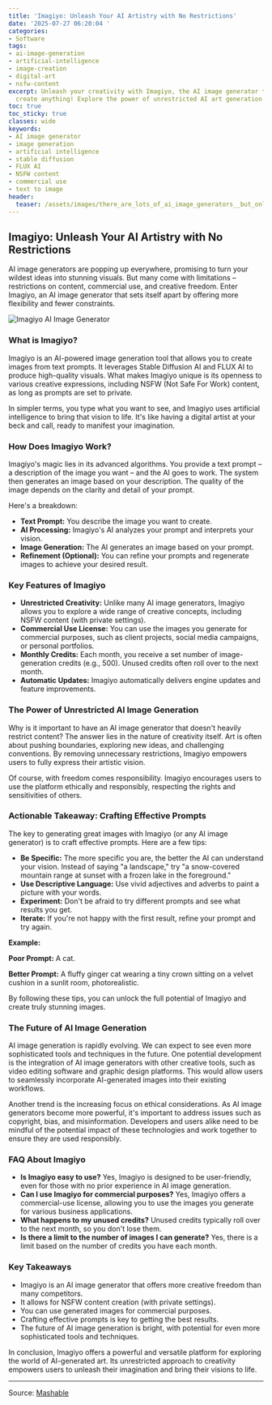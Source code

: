 ```yaml
---
title: 'Imagiyo: Unleash Your AI Artistry with No Restrictions'
date: '2025-07-27 06:20:04 '
categories:
- Software
tags:
- ai-image-generation
- artificial-intelligence
- image-creation
- digital-art
- nsfw-content
excerpt: Unleash your creativity with Imagiyo, the AI image generator that lets you
  create anything! Explore the power of unrestricted AI art generation.
toc: true
toc_sticky: true
classes: wide
keywords:
- AI image generator
- image generation
- artificial intelligence
- stable diffusion
- FLUX AI
- NSFW content
- commercial use
- text to image
header:
  teaser: /assets/images/there_are_lots_of_ai_image_generators__but_only_on_20250727062004.jpg
---
```


## Imagiyo: Unleash Your AI Artistry with No Restrictions

AI image generators are popping up everywhere, promising to turn your wildest ideas into stunning visuals. But many come with limitations – restrictions on content, commercial use, and creative freedom. Enter Imagiyo, an AI image generator that sets itself apart by offering more flexibility and fewer constraints.

![Imagiyo AI Image Generator](https://helios-i.mashable.com/imagery/articles/01ArT720S50ELGG2sm8sZYJ/hero-image.jpg)

### What is Imagiyo?

Imagiyo is an AI-powered image generation tool that allows you to create images from text prompts. It leverages Stable Diffusion AI and FLUX AI to produce high-quality visuals. What makes Imagiyo unique is its openness to various creative expressions, including NSFW (Not Safe For Work) content, as long as prompts are set to private.

In simpler terms, you type what you want to see, and Imagiyo uses artificial intelligence to bring that vision to life. It's like having a digital artist at your beck and call, ready to manifest your imagination.

### How Does Imagiyo Work?

Imagiyo's magic lies in its advanced algorithms. You provide a text prompt – a description of the image you want – and the AI goes to work. The system then generates an image based on your description. The quality of the image depends on the clarity and detail of your prompt.

Here's a breakdown:

*   **Text Prompt:** You describe the image you want to create.
*   **AI Processing:** Imagiyo's AI analyzes your prompt and interprets your vision.
*   **Image Generation:** The AI generates an image based on your prompt.
*   **Refinement (Optional):** You can refine your prompts and regenerate images to achieve your desired result.

### Key Features of Imagiyo

*   **Unrestricted Creativity:** Unlike many AI image generators, Imagiyo allows you to explore a wide range of creative concepts, including NSFW content (with private settings).
*   **Commercial Use License:** You can use the images you generate for commercial purposes, such as client projects, social media campaigns, or personal portfolios.
*   **Monthly Credits:** Each month, you receive a set number of image-generation credits (e.g., 500). Unused credits often roll over to the next month.
*   **Automatic Updates:** Imagiyo automatically delivers engine updates and feature improvements.

### The Power of Unrestricted AI Image Generation

Why is it important to have an AI image generator that doesn't heavily restrict content? The answer lies in the nature of creativity itself. Art is often about pushing boundaries, exploring new ideas, and challenging conventions. By removing unnecessary restrictions, Imagiyo empowers users to fully express their artistic vision.

Of course, with freedom comes responsibility. Imagiyo encourages users to use the platform ethically and responsibly, respecting the rights and sensitivities of others.

### Actionable Takeaway: Crafting Effective Prompts

The key to generating great images with Imagiyo (or any AI image generator) is to craft effective prompts. Here are a few tips:

*   **Be Specific:** The more specific you are, the better the AI can understand your vision. Instead of saying "a landscape," try "a snow-covered mountain range at sunset with a frozen lake in the foreground."
*   **Use Descriptive Language:** Use vivid adjectives and adverbs to paint a picture with your words. 
*   **Experiment:** Don't be afraid to try different prompts and see what results you get.
*   **Iterate:** If you're not happy with the first result, refine your prompt and try again.

**Example:**

**Poor Prompt:** A cat.

**Better Prompt:** A fluffy ginger cat wearing a tiny crown sitting on a velvet cushion in a sunlit room, photorealistic.

By following these tips, you can unlock the full potential of Imagiyo and create truly stunning images.

### The Future of AI Image Generation

AI image generation is rapidly evolving. We can expect to see even more sophisticated tools and techniques in the future. One potential development is the integration of AI image generators with other creative tools, such as video editing software and graphic design platforms. This would allow users to seamlessly incorporate AI-generated images into their existing workflows.

Another trend is the increasing focus on ethical considerations. As AI image generators become more powerful, it's important to address issues such as copyright, bias, and misinformation. Developers and users alike need to be mindful of the potential impact of these technologies and work together to ensure they are used responsibly.

### FAQ About Imagiyo

*   **Is Imagiyo easy to use?**
	Yes, Imagiyo is designed to be user-friendly, even for those with no prior experience in AI image generation.
*   **Can I use Imagiyo for commercial purposes?**
	Yes, Imagiyo offers a commercial-use license, allowing you to use the images you generate for various business applications.
*   **What happens to my unused credits?**
	Unused credits typically roll over to the next month, so you don't lose them.
*   **Is there a limit to the number of images I can generate?**
	Yes, there is a limit based on the number of credits you have each month.

### Key Takeaways

*   Imagiyo is an AI image generator that offers more creative freedom than many competitors.
*   It allows for NSFW content creation (with private settings).
*   You can use generated images for commercial purposes.
*   Crafting effective prompts is key to getting the best results.
*   The future of AI image generation is bright, with potential for even more sophisticated tools and techniques.

In conclusion, Imagiyo offers a powerful and versatile platform for exploring the world of AI-generated art. Its unrestricted approach to creativity empowers users to unleash their imagination and bring their visions to life.

---

Source: [Mashable](https://mashable.com/uk/deals/july-27-imagiyo-ai-image-generator-clone)